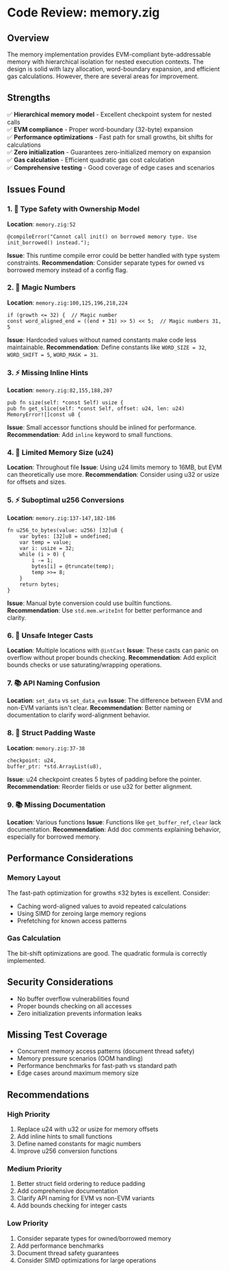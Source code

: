 # Code Review: memory.zig

## Overview
The memory implementation provides EVM-compliant byte-addressable memory with hierarchical isolation for nested execution contexts. The design is solid with lazy allocation, word-boundary expansion, and efficient gas calculations. However, there are several areas for improvement.

## Strengths
✅ **Hierarchical memory model** - Excellent checkpoint system for nested calls  
✅ **EVM compliance** - Proper word-boundary (32-byte) expansion  
✅ **Performance optimizations** - Fast path for small growths, bit shifts for calculations  
✅ **Zero initialization** - Guarantees zero-initialized memory on expansion  
✅ **Gas calculation** - Efficient quadratic gas cost calculation  
✅ **Comprehensive testing** - Good coverage of edge cases and scenarios

## Issues Found

### 1. 🐛 Type Safety with Ownership Model
**Location**: `memory.zig:52`
```zig
@compileError("Cannot call init() on borrowed memory type. Use init_borrowed() instead.");
```
**Issue**: This runtime compile error could be better handled with type system constraints.
**Recommendation**: Consider separate types for owned vs borrowed memory instead of a config flag.

### 2. 🎨 Magic Numbers
**Location**: `memory.zig:100,125,196,218,224`
```zig
if (growth <= 32) {  // Magic number
const word_aligned_end = ((end + 31) >> 5) << 5;  // Magic numbers 31, 5
```
**Issue**: Hardcoded values without named constants make code less maintainable.
**Recommendation**: Define constants like `WORD_SIZE = 32`, `WORD_SHIFT = 5`, `WORD_MASK = 31`.

### 3. ⚡ Missing Inline Hints
**Location**: `memory.zig:82,155,188,207`
```zig
pub fn size(self: *const Self) usize {
pub fn get_slice(self: *const Self, offset: u24, len: u24) MemoryError![]const u8 {
```
**Issue**: Small accessor functions should be inlined for performance.
**Recommendation**: Add `inline` keyword to small functions.

### 4. 🐛 Limited Memory Size (u24)
**Location**: Throughout file
**Issue**: Using u24 limits memory to 16MB, but EVM can theoretically use more.
**Recommendation**: Consider using u32 or usize for offsets and sizes.

### 5. ⚡ Suboptimal u256 Conversions
**Location**: `memory.zig:137-147,182-186`
```zig
fn u256_to_bytes(value: u256) [32]u8 {
    var bytes: [32]u8 = undefined;
    var temp = value;
    var i: usize = 32;
    while (i > 0) {
        i -= 1;
        bytes[i] = @truncate(temp);
        temp >>= 8;
    }
    return bytes;
}
```
**Issue**: Manual byte conversion could use builtin functions.
**Recommendation**: Use `std.mem.writeInt` for better performance and clarity.

### 6. 🐛 Unsafe Integer Casts
**Location**: Multiple locations with `@intCast`
**Issue**: These casts can panic on overflow without proper bounds checking.
**Recommendation**: Add explicit bounds checks or use saturating/wrapping operations.

### 7. 📚 API Naming Confusion  
**Location**: `set_data` vs `set_data_evm`
**Issue**: The difference between EVM and non-EVM variants isn't clear.
**Recommendation**: Better naming or documentation to clarify word-alignment behavior.

### 8. 🎨 Struct Padding Waste
**Location**: `memory.zig:37-38`
```zig
checkpoint: u24,
buffer_ptr: *std.ArrayList(u8),
```
**Issue**: u24 checkpoint creates 5 bytes of padding before the pointer.
**Recommendation**: Reorder fields or use u32 for better alignment.

### 9. 📚 Missing Documentation
**Location**: Various functions
**Issue**: Functions like `get_buffer_ref`, `clear` lack documentation.
**Recommendation**: Add doc comments explaining behavior, especially for borrowed memory.

## Performance Considerations

### Memory Layout
The fast-path optimization for growths ≤32 bytes is excellent. Consider:
- Caching word-aligned values to avoid repeated calculations
- Using SIMD for zeroing large memory regions
- Prefetching for known access patterns

### Gas Calculation
The bit-shift optimizations are good. The quadratic formula is correctly implemented.

## Security Considerations
- No buffer overflow vulnerabilities found
- Proper bounds checking on all accesses
- Zero initialization prevents information leaks

## Missing Test Coverage
- Concurrent memory access patterns (document thread safety)
- Memory pressure scenarios (OOM handling)
- Performance benchmarks for fast-path vs standard path
- Edge cases around maximum memory size

## Recommendations

### High Priority
1. Replace u24 with u32 or usize for memory offsets
2. Add inline hints to small functions  
3. Define named constants for magic numbers
4. Improve u256 conversion functions

### Medium Priority
1. Better struct field ordering to reduce padding
2. Add comprehensive documentation
3. Clarify API naming for EVM vs non-EVM variants
4. Add bounds checking for integer casts

### Low Priority  
1. Consider separate types for owned/borrowed memory
2. Add performance benchmarks
3. Document thread safety guarantees
4. Consider SIMD optimizations for large operations